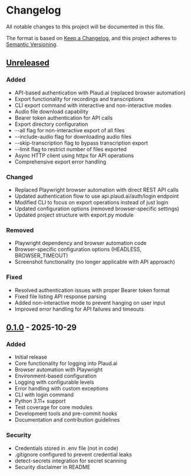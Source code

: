 # Changelog

All notable changes to this project will be documented in this file.

The format is based on [Keep a Changelog](https://keepachangelog.com/en/1.0.0/),
and this project adheres to [Semantic Versioning](https://semver.org/spec/v2.0.0.html).

## [Unreleased]

### Added
- API-based authentication with Plaud.ai (replaced browser automation)
- Export functionality for recordings and transcriptions
- CLI export command with interactive and non-interactive modes
- Audio file download capability
- Bearer token authentication for API calls
- Export directory configuration
- --all flag for non-interactive export of all files
- --include-audio flag for downloading audio files
- --skip-transcription flag to bypass transcription export
- --limit flag to restrict number of files exported
- Async HTTP client using httpx for API operations
- Comprehensive export error handling

### Changed
- Replaced Playwright browser automation with direct REST API calls
- Updated authentication flow to use api.plaud.ai/auth/login endpoint
- Modified CLI to focus on export operations instead of just login
- Updated configuration options (removed browser-specific settings)
- Updated project structure with export.py module

### Removed
- Playwright dependency and browser automation code
- Browser-specific configuration options (HEADLESS, BROWSER_TIMEOUT)
- Screenshot functionality (no longer applicable with API approach)

### Fixed
- Resolved authentication issues with proper Bearer token format
- Fixed file listing API response parsing
- Added non-interactive mode to prevent hanging on user input
- Improved error handling for API failures and timeouts

## [0.1.0] - 2025-10-29

### Added
- Initial release
- Core functionality for logging into Plaud.ai
- Browser automation with Playwright
- Environment-based configuration
- Logging with configurable levels
- Error handling with custom exceptions
- CLI with login command
- Python 3.11+ support
- Test coverage for core modules
- Development tools and pre-commit hooks
- Documentation and contribution guidelines

### Security
- Credentials stored in .env file (not in code)
- .gitignore configured to prevent credential leaks
- detect-secrets integration for secret scanning
- Security disclaimer in README

[Unreleased]: https://github.com/Wicz-Cloud/pai-note-exporter/compare/v0.1.0...HEAD
[0.1.0]: https://github.com/Wicz-Cloud/pai-note-exporter/releases/tag/v0.1.0
